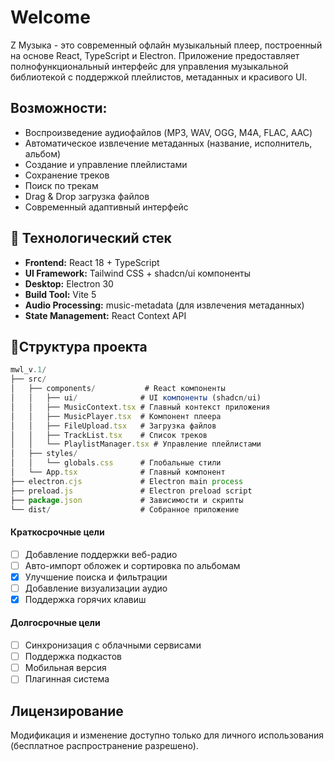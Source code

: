 # Welcome
Z Музыка - это современный офлайн музыкальный плеер, построенный на основе React, TypeScript и Electron. Приложение предоставляет полнофункциональный интерфейс для управления музыкальной библиотекой с поддержкой плейлистов, метаданных и красивого UI.

## Возможности:

-  Воспроизведение аудиофайлов (MP3, WAV, OGG, M4A, FLAC, AAC)
-  Автоматическое извлечение метаданных (название, исполнитель, альбом)
-  Создание и управление плейлистами
-  Сохранение треков
-  Поиск по трекам
-  Drag & Drop загрузка файлов
-  Современный адаптивный интерфейс

## 🔧 Технологический стек

- **Frontend:** React 18 + TypeScript
- **UI Framework:** Tailwind CSS + shadcn/ui компоненты
- **Desktop:** Electron 30
- **Build Tool:** Vite 5
- **Audio Processing:** music-metadata (для извлечения метаданных)
- **State Management:** React Context API

## 📂️Структура проекта
```js
mwl_v.1/
├── src/
│   ├── components/           # React компоненты
│   │   ├── ui/              # UI компоненты (shadcn/ui)
│   │   ├── MusicContext.tsx # Главный контекст приложения
│   │   ├── MusicPlayer.tsx  # Компонент плеера
│   │   ├── FileUpload.tsx   # Загрузка файлов
│   │   ├── TrackList.tsx    # Список треков
│   │   └── PlaylistManager.tsx # Управление плейлистами
│   ├── styles/
│   │   └── globals.css      # Глобальные стили
│   └── App.tsx              # Главный компонент
├── electron.cjs             # Electron main process
├── preload.js               # Electron preload script
├── package.json             # Зависимости и скрипты
└── dist/                    # Собранное приложение
```
#### Краткосрочные цели
- [ ] Добавление поддержки веб-радио
- [ ] Авто-импорт обложек и сортировка по альбомам
- [x] Улучшение поиска и фильтрации
- [ ] Добавление визуализации аудио
- [x] Поддержка горячих клавиш
#### Долгосрочные цели
- [ ] Синхронизация с облачными сервисами
- [ ] Поддержка подкастов
- [ ] Мобильная версия
- [ ] Плагинная система

## Лицензирование
Модификация и изменение доступно только для личного использования (бесплатное распространение разрешено).